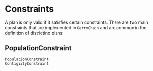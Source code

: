 # Constraints
A plan is only valid if it satisfies certain constraints.
There are two main constraints that are implemented in `GerryChain` and are
common in the definition of districting plans:

## PopulationConstraint

```@docs
PopulationConstraint
ContiguityConstraint
```
